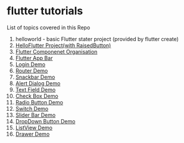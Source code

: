 # flutter tutorials

 List of topics covered in this Repo
    
1. helloworld - basic Flutter stater project (provided by flutter create)
2. [HelloFlutter Project(with RaisedButton)](https://github.com/amaan75/flutter_tuts/tree/master/flutter_starter)
3. [Flutter Componenet Organisation](https://github.com/amaan75/flutter_tuts/tree/master/flutter2)
4. [Flutter App Bar](https://github.com/amaan75/flutter_tuts/tree/master/flutter_app_bar)
5. [Login Demo](https://github.com/amaan75/flutter_tuts/tree/master/login_demo)
6. [Router Demo](https://github.com/amaan75/flutter_tuts/tree/master/router_demo)
7. [Snackbar Demo](https://github.com/amaan75/flutter_tuts/tree/master/snackbar_demo)
8. [Alert Dialog Demo](https://github.com/amaan75/flutter_tuts/tree/master/alert_dialog_demo)
9. [Text Field Demo](https://github.com/amaan75/flutter_tuts/tree/master/text_field_demo)
10. [Check Box Demo](https://github.com/amaan75/flutter_tuts/tree/master/checkbox_demo)
11. [Radio Button Demo](https://github.com/amaan75/flutter_tuts/tree/master/radio_button_demo)
12. [Switch Demo](https://github.com/amaan75/flutter_tuts/tree/master/slider_demo)
13. [Slider Bar Demo](https://github.com/amaan75/flutter_tuts/tree/master/slider_bar_demo)
14. [DropDown Button Demo](https://github.com/amaan75/flutter_tuts/tree/master/dropdown_button_demo)
15. [ListView Demo](https://github.com/amaan75/flutter_tuts/tree/master/listview_demo)
16. [Drawer Demo](https://github.com/amaan75/flutter_tuts/tree/master/drawer_demo)
